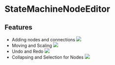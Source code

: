 # StateMachineNodeEditor
## Features
- Adding nodes and connections
![](https://github.com/RomanSoloweow/StateMachineNodeEditor/blob/gh-pages/Gifs/adding.gif)
- Moving and Scaling
![](https://github.com/RomanSoloweow/StateMachineNodeEditor/blob/gh-pages/Gifs/moving%20and%20scaling.gif)
- Undo and Redo
![](https://github.com/RomanSoloweow/StateMachineNodeEditor/blob/gh-pages/Gifs/undo%20and%20redo.gif)
- Collapsing and Selection for Nodes
![](https://github.com/RomanSoloweow/StateMachineNodeEditor/blob/gh-pages/Gifs/collapsing%20and%20selection.gif)

